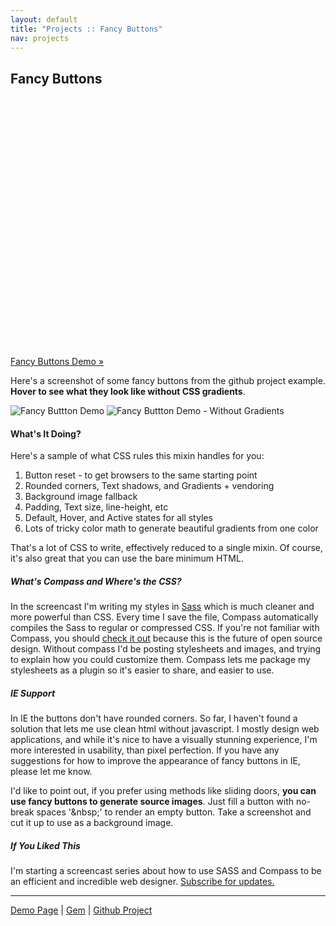 ```yaml
---
layout: default
title: "Projects :: Fancy Buttons"
nav: projects
---
```


## Fancy Buttons

<object width="640" height="400"><param name="allowfullscreen" value="true" /><param name="allowscriptaccess" value="always" /><param name="movie" value="http://vimeo.com/moogaloop.swf?clip_id=7723529&amp;server=vimeo.com&amp;show_title=1&amp;show_byline=1&amp;show_portrait=0&amp;color=&amp;fullscreen=1" /><embed src="http://vimeo.com/moogaloop.swf?clip_id=7723529&amp;server=vimeo.com&amp;show_title=1&amp;show_byline=1&amp;show_portrait=0&amp;color=&amp;fullscreen=1" type="application/x-shockwave-flash" allowfullscreen="true" allowscriptaccess="always" width="640" height="400"></embed></object>

[Fancy Buttons Demo &raquo;](demo/)

Here's a screenshot of some fancy buttons from the github project example. **Hover to see what they look like without CSS gradients**.
<div class="hover_switcher">
  <img class="show" src="http://s3.imathis.com/dev/compass/fancy-buttons/demo.png" alt="Fancy Buttton Demo" title="Fancy Buttton Demo"/>
  <img class="hide" src="http://s3.imathis.com/dev/compass/fancy-buttons/demo-no-gradients.png" alt="Fancy Buttton Demo - Without Gradients" title="Fancy Buttton Demo - Without Gradients"/>
</div>

#### What's It Doing?
Here's a sample of what CSS rules this mixin handles for you:

1. Button reset - to get browsers to the same starting point
2. Rounded corners, Text shadows, and Gradients + vendoring
3. Background image fallback
4. Padding, Text size, line-height, etc
5. Default, Hover, and Active states for all styles
6. Lots of tricky color math to generate beautiful gradients from one color

That's a lot of CSS to write, effectively reduced to a single mixin. Of course, it's also great that you can use the bare minimum HTML.

##### What's Compass and Where's the CSS?
In the screencast I'm writing my styles in [Sass](http://sass-lang.com) which is much cleaner and more powerful than CSS.
Every time I save the file, Compass automatically compiles the Sass to regular or compressed CSS. If you're not familiar with Compass,
you should [check it out](http://wiki.github.com/chriseppstein/compass/) because this is the future of open source design.
Without compass I'd be posting stylesheets and images, and trying to explain how you could customize them. Compass lets me
package my stylesheets as a plugin so it's easier to share, and easier to use.

##### IE Support
In IE the buttons don't have rounded corners. So far, I haven't found a solution that lets me use clean html without javascript.
I mostly design web applications, and while it's nice to have a visually stunning experience, I'm more interested in usability, than pixel perfection.
If you have any suggestions for how to improve the appearance of fancy buttons in IE, please let me know.

I'd like to point out, if you prefer using methods like sliding doors, **you can use fancy buttons to generate source images**. Just fill a button with no-break spaces '&amp;nbsp;'
to render an empty button. Take a screenshot and cut it up to use as a background image.

##### If You Liked This
I'm starting a screencast series about how to use SASS and Compass to be an efficient and incredible web designer. [Subscribe for updates.](feed://feeds.feedburner.com/designenthusiast)

<hr/>

[Demo Page](/projects/fancy-buttons/demo) | [Gem](http://gemcutter.org/gems/fancy-buttons/) | [Github Project](http://github.com/imathis/fancy-buttons/)